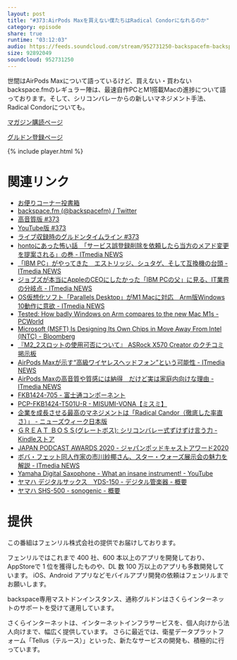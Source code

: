 ```yaml
---
layout: post
title: "#373:AirPods Maxを買えない僕たちはRadical Condorになれるのか"
category: episode
share: true
runtime: "03:12:03"
audio: https://feeds.soundcloud.com/stream/952731250-backspacefm-backspacefm-373.mp3
size: 92892049
soundcloud: 952731250
---
```


世間はAirPods Maxについて語っているけど、買えない・買わないbackspace.fmのレギュラー陣は、最速自作PCとM1搭載Macの進捗について語っております。そして、シリコンバレーからの新しいマネジメント手法、Radical Condorについても。

[マガジン購読ページ](https://note.com/drikin/m/m55ec296b7655)

[グルドン登録ページ](https://mstdn.guru/invite/3WVHpSMr)

{% include player.html %}

# 関連リンク
* [お便りコーナー投書箱](https://forms.gle/NDBngfLwc3jKbLEJ6)
* [backspace.fm (@backspacefm) / Twitter](https://twitter.com/backspacefm)
* [高音質版 #373](https://note.com/backspacefm/n/n83e0d7656301)
* [YouTube版 #373](https://youtu.be/dunisv4Jhao)
* [ライブ収録時のグルドンタイムライン #373](https://rbtnn.github.io/mstdn-picker/?instance=mstdn.guru&since_id=105404872164610386&max_id=105405706209167839)
* [hontoにあった怖い話　「サービス誤登録削除を依頼したら当方のメアド変更を提案される」の巻 - ITmedia NEWS](https://www.itmedia.co.jp/news/articles/2012/14/news049.html)
* [「IBM PC」がやってきた　エストリッジ、シュタゲ、そして互換機の台頭 - ITmedia NEWS](https://www.itmedia.co.jp/news/articles/2012/16/news033.html)
* [ジョブズが本当にAppleのCEOにしたかった「IBM PCの父」に見る、IT業界の分岐点 - ITmedia NEWS](https://www.itmedia.co.jp/news/articles/2012/16/news096.html)
* [OS仮想化ソフト「Parallels Desktop」がM1 Macに対応　Arm版Windows 10動作に意欲 - ITmedia NEWS](https://www.itmedia.co.jp/news/articles/2012/18/news092.html)
* [Tested: How badly Windows on Arm compares to the new Mac M1s - PCWorld](https://www.pcworld.com/article/3601196/tested-how-badly-windows-on-arm-compares-to-the-new-mac-m1s.html)
* [Microsoft (MSFT) Is Designing Its Own Chips in Move Away From Intel (INTC) - Bloomberg](https://www.bloomberg.com/news/articles/2020-12-18/microsoft-is-designing-its-own-chips-for-servers-surface-pcs)
* [『M2_2スロットの使用可否について』 ASRock X570 Creator のクチコミ掲示板](https://bbs.kakaku.com/bbs/K0001184602/SortID=23697102/)
* [AirPods Maxが示す“高級ワイヤレスヘッドフォン”という可能性 - ITmedia NEWS](https://www.itmedia.co.jp/news/articles/2012/17/news115.html)
* [AirPods Maxの高音質や質感には納得　だけど実は家庭内向けな理由 - ITmedia NEWS](https://www.itmedia.co.jp/news/articles/2012/17/news044.html)
* [FKB1424-705 - 富士通コンポーネント](https://www.fujitsu.com/jp/group/fcl/products/pdut/detail/1183530/input/FKB1424-705)
* [PCP-FKB1424-T501U-R - MISUMI-VONA【ミスミ】](https://jp.misumi-ec.com/vona2/detail/110400280660/?HissuCode=PCP-FKB1424-T501U-R)
* [企業を成長させる最高のマネジメントは「Radical Candor（徹底した率直さ）」 - ニューズウィーク日本版](https://www.newsweekjapan.jp/watanabe/2017/08/radical-candor_3.php)
* [ＧＲＥＡＴ ＢＯＳＳ(グレートボス): シリコンバレー式ずけずけ言う力 - Kindleストア](https://amzn.to/3h09bxs)
* [JAPAN PODCAST AWARDS 2020 - ジャパンポッドキャストアワード2020](https://www.japanpodcastawards.com/)
* [ボバ・フェット同人作家の市川紗椰さん、スター・ウォーズ展示会の魅力を解説 - ITmedia NEWS](https://www.itmedia.co.jp/news/articles/1904/23/news125.html)
* [Yamaha Digital Saxophone - What an insane instrument! - YouTube](https://www.youtube.com/watch?v=o58fK8YVhFg&feature=youtu.be)
* [ヤマハ デジタルサックス　YDS-150 - デジタル管楽器 - 概要](https://jp.yamaha.com/products/musical_instruments/winds/digital_wind_instruments/yds_series/index.html)
* [ヤマハ SHS-500 - sonogenic - 概要](https://jp.yamaha.com/products/musical_instruments/keyboards/shs/shs-500/index.html)


# 提供

この番組はフェンリル株式会社の提供でお届けしております。

フェンリルではこれまで 400 社、600 本以上のアプリを開発しており、AppStoreで 1 位を獲得したものや、DL 数 100 万以上のアプリも多数開発しています。
iOS、Android アプリなどモバイルアプリ開発の依頼はフェンリルまでお願いします。

backspace専用マストドンインスタンス、通称グルドンはさくらインターネットのサポートを受けて運用しています。

さくらインターネットは、インターネットインフラサービスを、個人向けから法人向けまで、幅広く提供しています。
さらに最近では、衛星データプラットフォーム「Tellus（テルース）」といった、新たなサービスの開発も、積極的に行っています。

